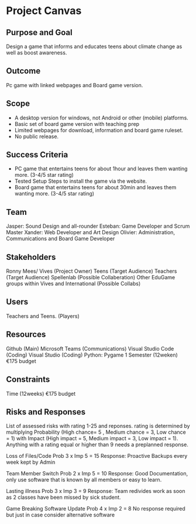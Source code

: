 # Project Canvas
## Purpose and Goal
Design a game that informs and educates teens about climate change as well as boost awareness.

## Outcome
Pc game with linked webpages and Board game version. 

## Scope
- A desktop version for windows, not Android or other (mobile) platforms.
- Basic set of board game version with teaching prep
- Limited webpages for download, information and board game ruleset.
- No public release.

## Success Criteria
- PC game that entertains teens for about 1hour and leaves them wanting more. (3-4/5 star rating)
- Tested Setup Steps to install the game via the website.
- Board game that entertains teens for about 30min and leaves them wanting more. (3-4/5 star rating)

## Team
Jasper: Sound Design and all-rounder
Esteban: Game Developer and Scrum Master
Xander: Web Developer and Art Design
Olivier: Administration, Communications and Board Game Developer

## Stakeholders
Ronny Mees/ Vives (Project Owner)
Teens (Target Audience)
Teachers (Target Audience)
Spellenlab (Possible Collaberation)
Other EduGame groups within Vives and International (Possible Collabs)

## Users 
Teachers and Teens. (Players)

## Resources
Github (Main)
Microsoft Teams (Communications)
Visual Studio Code (Coding)
Visual Studio (Coding)
Python: Pygame 
1 Semester (12weken)
€175 budget

## Constraints
Time (12weeks)
€175 budget

## Risks and Responses
List of assessed risks with rating 1-25 and reponses. rating is determined by multiplying Probability (High chance= 5 , Medium chance = 3, Low chance = 1) with Impact (High impact = 5, Medium impact = 3, Low impact = 1). Anything with a rating equal or higher than 9 needs a preplanned response.

Loss of Files/Code Prob 3 x Imp 5 = 15 Response: Proactive Backups every week kept by Admin

Team Member Switch Prob 2 x Imp 5 = 10 Response: Good Documentation, only use software that is known by all members or easy to learn.

Lasting illness Prob 3 x Imp 3 = 9 Response: Team redivides work as soon as 2 classes have been missed by sick student.

Game Breaking Software Update Prob 4 x Imp 2 = 8 No response required but just in case consider alternative software
